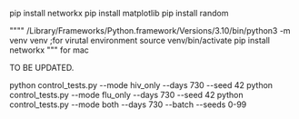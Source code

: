 pip install networkx
pip install matplotlib
pip install random


""""
/Library/Frameworks/Python.framework/Versions/3.10/bin/python3 -m venv venv ;for virutal environment
source venv/bin/activate
pip install networkx
""" for mac


TO BE UPDATED.


python control_tests.py --mode hiv_only --days 730 --seed 42
python control_tests.py --mode flu_only --days 730 --seed 42
python control_tests.py --mode both --days 730 --batch --seeds 0-99